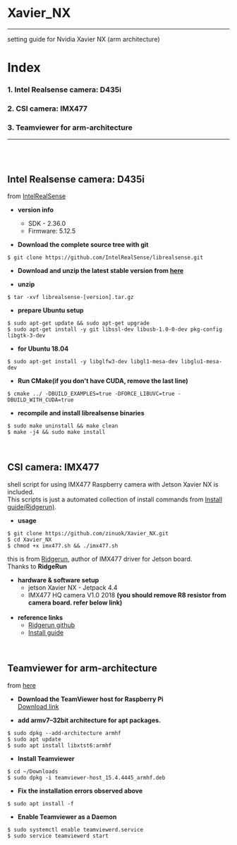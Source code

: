 # Xavier_NX
***
setting guide for Nvidia Xavier NX (arm architecture)
# Index
### 1. Intel Realsense camera: D435i
### 2. CSI camera: IMX477
### 3. Teamviewer for arm-architecture
***
<br><br>

## Intel Realsense camera: D435i
from [IntelRealSense](https://github.com/IntelRealSense/librealsense/blob/master/doc/installation.md)
+ **version info**
    + SDK - 2.36.0
    + Firmware: 5.12.5


+ **Download the complete source tree with git**
```
$ git clone https://github.com/IntelRealSense/librealsense.git
```

+ **Download and unzip the latest stable version from [here](https://github.com/IntelRealSense/librealsense/releases)**

+ **unzip**
```
$ tar -xvf librealsense-[version].tar.gz
```
+ **prepare Ubuntu setup**
```
$ sudo apt-get update && sudo apt-get upgrade
$ sudo apt-get install -y git libssl-dev libusb-1.0-0-dev pkg-config libgtk-3-dev
```

+ **for Ubuntu 18.04**
```
$ sudo apt-get install -y libglfw3-dev libgl1-mesa-dev libglu1-mesa-dev
```

+ **Run CMake(if you don't have CUDA, remove the last line)**
```
$ cmake ../ -DBUILD_EXAMPLES=true -DFORCE_LIBUVC=true -DBUILD_WITH_CUDA=true
```
+ **recompile and install librealsense binaries**
```
$ sudo make uninstall && make clean
$ make -j4 && sudo make install
```
<br>

## CSI camera: IMX477
shell script for using IMX477 Raspberry camera with Jetson Xavier NX is included.<br>
This scripts is just a automated collection of install commands from [Install guide(Ridgerun)](https://developer.ridgerun.com/wiki/index.php?title=Raspberry_Pi_HQ_camera_IMX477_Linux_driver_for_Jetson#Compatibility_with_NVIDIA.C2.AEJetson.E2.84.A2_Platforms).<br>
+ **usage**
```
$ git clone https://github.com/zinuok/Xavier_NX.git
$ cd Xavier_NX
$ chmod +x imx477.sh && ./imx477.sh
```

this is from [Ridgerun](https://github.com/RidgeRun/NVIDIA-Jetson-IMX477-RPIV3), author of IMX477 driver for Jetson board.<br> 
Thanks to **RidgeRun**
<br>
+ **hardware & software setup**
    + jetson Xavier NX - Jetpack 4.4
    + IMX477 HQ camera V1.0 2018 **(you should remove R8 resistor from camera board. refer below link)**
    <br>
+ **reference links**
    + [Ridgerun github](https://github.com/RidgeRun/NVIDIA-Jetson-IMX477-RPIV3)
    + [Install guide](https://developer.ridgerun.com/wiki/index.php?title=Raspberry_Pi_HQ_camera_IMX477_Linux_driver_for_Jetson#Compatibility_with_NVIDIA.C2.AEJetson.E2.84.A2_Platforms)
<br>

## Teamviewer for arm-architecture
from [here](https://medium.com/@hmurari/how-to-install-teamviewer-on-a-jetson-nano-38080f87f039)
+ **Download the TeamViewer host for Raspberry Pi**<br>
[Download link](https://www.teamviewer.com/en-us/download/raspberry-pi/)

+ **add armv7–32bit architecture for apt packages.**
```
$ sudo dpkg --add-architecture armhf
$ sudo apt update
$ sudo apt install libxtst6:armhf
```

+ **Install Teamviewer**
```
$ cd ~/Downloads
$ sudo dpkg -i teamviewer-host_15.4.4445_armhf.deb
```

+ **Fix the installation errors observed above**
```
$ sudo apt install -f
```

+ **Enable Teamviewer as a Daemon**
```
$ sudo systemctl enable teamviewerd.service
$ sudo service teamviewerd start
```

